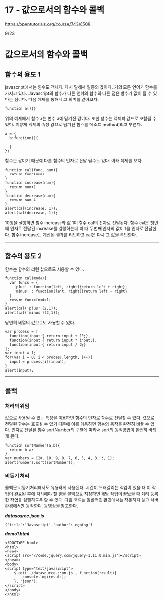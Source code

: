# 17 - 값으로서의 함수와 콜백

<https://opentutorials.org/course/743/6508>

9/23

# 값으로서의 함수와 콜백

## 함수의 용도 1

javascript에서는 함수도 객체다. 다시 말해서 일종의 값이다. 거의 모든 언어가 함수를 가지고 있다. Javascript의 함수가 다른 언어의 함수와 다른 점은 함수가 값이 될 수 있다는 점이다. 다음 예제를 통해서 그 의미를 알아보자.

```
function a(){}
```

위의 예제에서 함수 a는 변수 a에 담겨진 값이다. 또한 함수는 객체의 값드로 포함될 수 있다. 이렇게 객체의 속성 값으로 담겨진 함수를 메소드(method)라고 부른다.

```
a = {
  b:function(){

  }
};
```

함수는 값이기 때문에 다른 함수의 인자로 전달 될수도 있다. 아래 예제를 보자.

```
function cal(func, num){
  return func(num)
}
function increase(num){
  return num+1
}
function decrease(num){
  return num-1
}
alert(cal(increase, 1));
alert(cal(decrease, 1));
```

10행을 실행하면 함수 increase와 값 1이 함수 cal의 진자로 전달된다. 함수 cal은 첫번째 인자로 전달된 increase를 실행하는데 이 때 두번째 인자의 값이 1을 인자로 전달한다. 함수 increase는 계산된 결과를 리턴하고 cal은 다시 그 값을 리턴한다.

--------------------------------------------------------------------------------

## 함수의 용도 2

함수는 함수의 리턴 값으로도 사용할 수 있다.

```
function cal(mode){
  var funcs = {
    'plus' : function(left, right){return left + right},
    'minus' : function(left, right){return left - right}
  }
  return funcs[mode];
}
alert(cal('plus')(2,1));
alert(cal('minus')(2,1));
```

당연히 배열의 값으로도 사용할 수 있다.

```
var process = [
  function(input){ return input + 10;},
  function(input){ return input * input;},
  function(input){ return input / 2;}
];
var input = 1;
for(var i = 0; i < process.length; i++){
  input = process[i](input);
}
alert(input);
```

--------------------------------------------------------------------------------

## 콜백

### 처리의 위임

값으로 사용될 수 있는 특성을 이용하면 함수의 인자로 함수로 전달할 수 있다. 값으로 전달된 함수는 호출될 수 있기 때문에 이를 이용하면 함수의 동작을 완전히 바꿀 수 있다. 인자로 전달된 함수 sortNumber의 구현에 따라서 sort의 동작방법이 완전히 바뀌게 된다.

```{.javascript}
function sortNumber(a,b){
  return b-a;
}
var numbers = [20, 10, 9, 8, 7, 6, 5, 4, 3, 2, 1];
alert(numbers.sort(sortNumber));
```

### 비동기 처리

콜백은 비동기처리에서도 유용하게 사용된다. 시간이 오래걸리는 작업이 있을 때 이 작업이 완료된 후에 처리해야 할 일을 콜백으로 지정하면 해당 작업이 끝났을 때 미리 등록한 작업을 실행하도록 할 수 있다. 다음 코드는 일반적인 환경에서는 작동하지 않고 서버 환경에서만 동작한다. 동영상을 참고한다.

**_datasource.json.js_**

```{.javascript}
{'title':'Javascript','author':'egoing'}
```

**_demo1.html_**

```{.html}
<!DOCTYPE html>
<html>
<head>
<script src="//code.jquery.com/jquery-1.11.0.min.js"></script>
</head>
<body>
<script type="text/javascript">
    $.get('./datasource.json.js', function(result){
        console.log(result);
    }, 'json');
</script>
</body>
</html>
```
